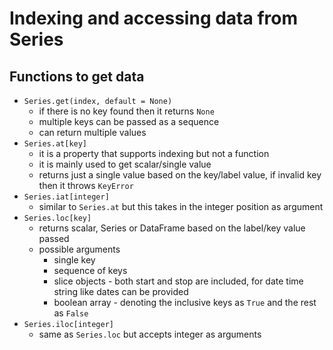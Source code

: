 # Indexing and accessing data from Series

## Functions to get data

* ```Series.get(index, default = None)``` 
    * if there is no key found then it returns ```None```
    * multiple keys can be passed as a sequence
    * can return multiple values
* ```Series.at[key]```
    * it is a property that supports indexing but not a function 
    * it is mainly used to get scalar/single value
    * returns just a single value based on the key/label value, if invalid key then it throws ```KeyError```
* ```Series.iat[integer]```
    * similar to ```Series.at``` but this takes in the integer position as argument
* ```Series.loc[key]```
    * returns scalar, Series or DataFrame based on the label/key value passed
    * possible arguments
        * single key
        * sequence of keys
        * slice objects - both start and stop are included, for date time string like dates can be provided
        * boolean array - denoting the inclusive keys as ```True``` and the rest as ```False```
* ```Series.iloc[integer]```
    * same as ```Series.loc``` but accepts integer as arguments

